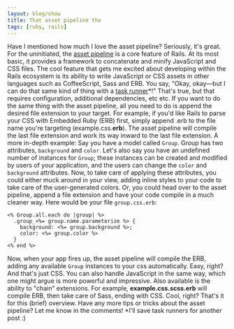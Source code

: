 ```yaml
---
layout: blog/show
title: That asset pipeline tho
tags: [ruby, rails]
---
```


Have I mentioned how much I love the asset pipeline? Seriously, it's great. For the uninitiated, the [asset pipeline](http://guides.rubyonrails.org/asset_pipeline.html) is a core feature of Rails. At its most basic, it provides a framework to concatenate and minify JavaScript and CSS files. The cool feature that gets me excited about developing within the Rails ecosystem is its ability to write JavaScript or CSS assets in other languages such as CoffeeScript, Sass and ERB. You say, "Okay, okay—but I can do that same kind of thing with a [task runner](http://gruntjs.com)*!" That's true, but that requires configuration, additional dependencies, etc etc. If you want to do the same thing with the asset pipeline, all you need to do is append the desired file extension to your target. For example, if you'd like Rails to parse your CSS with Embedded Ruby (ERB) first, simply append .erb to the file name you're targeting (example.css.**erb**). The asset pipeline will compile the last file extension and work its way inward to the last file extension. A more in-depth example: Say you have a model called `Group`. Group has two attributes, `background` and `color`. Let's also say you have an undefined number of instances for `Group`; these instances can be created and modified by users of your application, and the users can change the `color` and `background` attributes. Now, to take care of applying these attributes, you could either muck around in your view, adding inline styles to your code to take care of the user-generated colors. Or, you could head over to the asset pipeline, append a file extension and have your code compile in a much cleaner way. Here would be your file `group.css.erb`:

	<% Group.all.each do |group| %>
	  .group_<%= group.name.parameterize %> {
	    background: <%= group.background %>;
	    color: <%= group.color %>
	  }
	<% end %>

 Now, when your app fires up, the asset pipeline will compile the ERB, adding any available `Group` instances to your css automatically. Easy, right? And that's just CSS. You can also handle JavaScript in the same way, which one might argue is more powerful and impressive. Also available is the ability to "chain" extensions. For example, **example.css.scss.erb** will compile ERB, then take care of Sass, ending with CSS. Cool, right? That's it for this (brief) overview. Have any more tips or tricks about the asset pipeline? Let me know in the comments! *I'll save task runners for another post :)
